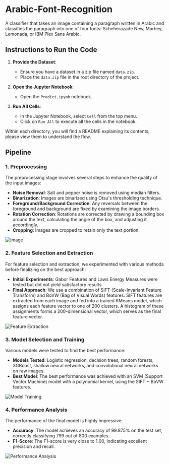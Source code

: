 # Arabic-Font-Recognition

A classifier that takes an image containing a paragraph written in Arabic and classifies the paragraph into one of four fonts: Scheherazade New, Marhey, Lemonada, or IBM Plex Sans Arabic.

## Instructions to Run the Code

1. **Provide the Dataset**:
   - Ensure you have a dataset in a zip file named `data.zip`.
   - Place the `data.zip` file in the root directory of the project.

2. **Open the Jupyter Notebook**:
   - Open the `Predict.ipynb` notebook.

3. **Run All Cells**:
   - In the Jupyter Notebook, select `Cell` from the top menu.
   - Click on `Run All` to execute all the cells in the notebook.

Within each directory, you will find a README explaining its contents; please view them to understand the flow.

## Pipeline

### 1. Preprocessing
The preprocessing stage involves several steps to enhance the quality of the input images:
- **Noise Removal**: Salt and pepper noise is removed using median filters.
- **Binarization**: Images are binarized using Otsu's thresholding technique.
- **Foreground/Background Correction**: Any reversals between the foreground and background are fixed by examining the image borders.
- **Rotation Correction**: Rotations are corrected by drawing a bounding box around the text, calculating the angle of the box, and adjusting it accordingly.
- **Cropping**: Images are cropped to retain only the text portion.

![image](https://github.com/user-attachments/assets/9e09e708-4601-441f-b026-8bd34af1cd88)

### 2. Feature Selection and Extraction
For feature selection and extraction, we experimented with various methods before finalizing on the best approach:
- **Initial Experiments**: Gabor Features and Laws Energy Measures were tested but did not yield satisfactory results.
- **Final Approach**: We use a combination of SIFT (Scale-Invariant Feature Transform) and BoVW (Bag of Visual Words) features. SIFT features are extracted from each image and fed into a trained KMeans model, which assigns each feature vector to one of 200 clusters. A histogram of these assignments forms a 200-dimensional vector, which serves as the final feature vector.

![Feature Extraction](path/to/feature_extraction_image.png)

### 3. Model Selection and Training
Various models were tested to find the best performance:
- **Models Tested**: Logistic regression, decision trees, random forests, XGBoost, shallow neural networks, and convolutional neural networks on raw images.
- **Best Model**: The best performance was achieved with an SVM (Support Vector Machine) model with a polynomial kernel, using the SIFT + BoVW features.

![Model Training](path/to/model_training_image.png)

### 4. Performance Analysis
The performance of the final model is highly impressive:
- **Accuracy**: The model achieves an accuracy of 99.875% on the test set, correctly classifying 799 out of 800 examples.
- **F1-Score**: The F1-score is very close to 1.00, indicating excellent precision and recall.

![Performance Analysis](path/to/performance_analysis_image.png)
